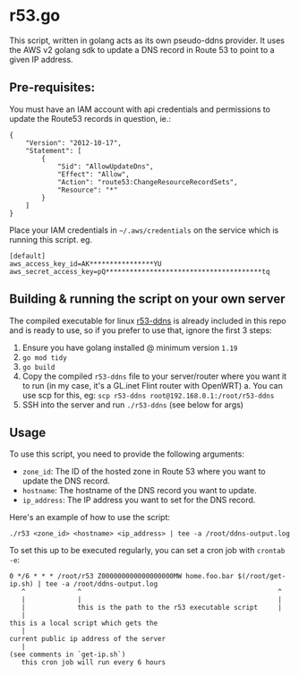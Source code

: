 # r53.go

This script, written in golang acts as its own pseudo-ddns provider. It uses the AWS v2 golang sdk to update a DNS record in Route 53 to point to a given IP address.

## Pre-requisites:

You must have an IAM account with api credentials and permissions to update the Route53 records in question, ie.:

```
{
    "Version": "2012-10-17",
    "Statement": [
        {
            "Sid": "AllowUpdateDns",
            "Effect": "Allow",
            "Action": "route53:ChangeResourceRecordSets",
            "Resource": "*"
        }
    ]
}
```

Place your IAM credentials in `~/.aws/credentials` on the service which is running this script. eg.
```
[default]
aws_access_key_id=AK****************YU
aws_secret_access_key=pQ***************************************tq
```

## Building & running the script on your own server

The compiled executable for linux [r53-ddns](https://github.com/jackphilippi/r53-ddns/blob/main/r53-ddns) is already included in this repo and is ready to use, so if you prefer to use that, ignore the first 3 steps:

1. Ensure you have golang installed @ minimum version `1.19`
2. `go mod tidy`
3. `go build`
4. Copy the compiled `r53-ddns` file to your server/router where you want it to run (in my case, it's a GL.inet Flint router with OpenWRT)
    a. You can use scp for this, eg: `scp r53-ddns root@192.168.0.1:/root/r53-ddns`
5. SSH into the server and run `./r53-ddns` (see below for args)

## Usage

To use this script, you need to provide the following arguments:

- `zone_id`: The ID of the hosted zone in Route 53 where you want to update the DNS record.
- `hostname`: The hostname of the DNS record you want to update.
- `ip_address`: The IP address you want to set for the DNS record.

Here's an example of how to use the script:

`./r53 <zone_id> <hostname> <ip_address> | tee -a /root/ddns-output.log`

To set this up to be executed regularly, you can set a cron job with `crontab -e`:

```
0 */6 * * * /root/r53 Z000000000000000000MW home.foo.bar $(/root/get-ip.sh) | tee -a /root/ddns-output.log
   ^             ^                                                 ^              
   |             |                                                 |
   |             this is the path to the r53 executable script     |
   |                                                               this is a local script which gets the
   |                                                               current public ip address of the server
   |                                                               (see comments in `get-ip.sh`)
   this cron job will run every 6 hours
```
